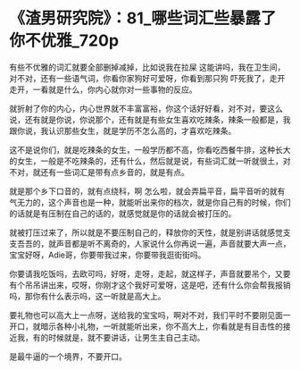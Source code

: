 # 《渣男研究院》：81_哪些词汇些暴露了你不优雅_720p

有些不优雅的词汇就要全部删掉减掉，比如说我在拉屎 这能讲吗，我在卫生间，对不对，还有一些语气词，你看你家狗好可爱呀，你看到那只狗 吓死我了，走开走开，一看就是什么，你内心就你对一些事物的反应。

就折射了你的内心，内心世界就不丰富富裕，你这个话好好看，对不对，要这么说，还有就是你说，你说那个，还有就是有些女生喜欢吃辣条，辣条一般都是，我跟你说，我认识那些女生，就是学历不怎么高的，才喜欢吃辣条。

这不是说你们，就是吃辣条的女生，一般学历都不高，你看吃西餐牛排，这种长大的女生，一般是不吃辣条的，还有什么，然后就是说，有些词汇就一听就很土，对不对，就还有一些词汇是带有点乡音的，就是有点。

就是那个乡下口音的，就有点绕科，啊 怎么啦，就会弄扁平音，扁平音听的就有气无力的，这个声音也是一种，就能听出来你的档次，就是你自己有的时候，你们的话就是有压制在自己的话的，就感觉就是你的话就会被打压的。

就被打压过来了，所以就是不要压制自己的，释放你的天性，就是别讲话就感觉支支吾吾的，就声音都是听不离奇的，人家说什么你再说一遍，声音就要大声一点，宝宝好呀，Adie哥，你要带我过来，你要带我逛街街吗。

你要请我吃饭吗，去欧可吗，好呀，走呀，走起，就这样子，声音就要吊个，又要有个吊吊讲出来，哎呀，你刚才这个我好可爱呀，这是吧，还有什么你会帮我报销吗，那你有什么表示吗，这一听就是高大上。

要礼物也可以高大上一点呀，送给我的宝宝吗，啊对不对，我们平时不要刚见面一开口，就暗示各种小礼物，一听就能听出来，你不高大上，你看就是有目击性的接近我，有的时候就是，就不要讲话，让男生主自己主动。

是最牛逼的一个境界，不要开口。